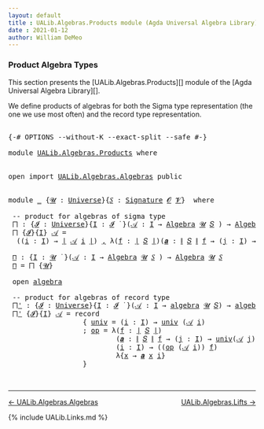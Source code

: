```yaml
---
layout: default
title : UALib.Algebras.Products module (Agda Universal Algebra Library)
date : 2021-01-12
author: William DeMeo
---
```


### <a id="product-algebra-types">Product Algebra Types</a>

This section presents the [UALib.Algebras.Products][] module of the [Agda Universal Algebra Library][].

We define products of algebras for both the Sigma type representation (the one we use most often) and the record type representation.

<pre class="Agda">

<a id="453" class="Symbol">{-#</a> <a id="457" class="Keyword">OPTIONS</a> <a id="465" class="Pragma">--without-K</a> <a id="477" class="Pragma">--exact-split</a> <a id="491" class="Pragma">--safe</a> <a id="498" class="Symbol">#-}</a>

<a id="503" class="Keyword">module</a> <a id="510" href="UALib.Algebras.Products.html" class="Module">UALib.Algebras.Products</a> <a id="534" class="Keyword">where</a>


<a id="542" class="Keyword">open</a> <a id="547" class="Keyword">import</a> <a id="554" href="UALib.Algebras.Algebras.html" class="Module">UALib.Algebras.Algebras</a> <a id="578" class="Keyword">public</a>


<a id="587" class="Keyword">module</a> <a id="594" href="UALib.Algebras.Products.html#594" class="Module">_</a> <a id="596" class="Symbol">{</a><a id="597" href="UALib.Algebras.Products.html#597" class="Bound">𝓤</a> <a id="599" class="Symbol">:</a> <a id="601" href="universes.html#551" class="Postulate">Universe</a><a id="609" class="Symbol">}{</a><a id="611" href="UALib.Algebras.Products.html#611" class="Bound">𝑆</a> <a id="613" class="Symbol">:</a> <a id="615" href="UALib.Algebras.Signatures.html#1324" class="Function">Signature</a> <a id="625" href="universes.html#613" class="Generalizable">𝓞</a> <a id="627" href="universes.html#617" class="Generalizable">𝓥</a><a id="628" class="Symbol">}</a>  <a id="631" class="Keyword">where</a>

 <a id="639" class="Comment">-- product for algebras of sigma type</a>
 <a id="678" href="UALib.Algebras.Products.html#678" class="Function">⨅</a> <a id="680" class="Symbol">:</a> <a id="682" class="Symbol">{</a><a id="683" href="UALib.Algebras.Products.html#683" class="Bound">𝓘</a> <a id="685" class="Symbol">:</a> <a id="687" href="universes.html#551" class="Postulate">Universe</a><a id="695" class="Symbol">}{</a><a id="697" href="UALib.Algebras.Products.html#697" class="Bound">I</a> <a id="699" class="Symbol">:</a> <a id="701" href="UALib.Algebras.Products.html#683" class="Bound">𝓘</a> <a id="703" href="universes.html#758" class="Function Operator">̇</a> <a id="705" class="Symbol">}(</a><a id="707" href="UALib.Algebras.Products.html#707" class="Bound">𝒜</a> <a id="709" class="Symbol">:</a> <a id="711" href="UALib.Algebras.Products.html#697" class="Bound">I</a> <a id="713" class="Symbol">→</a> <a id="715" href="UALib.Algebras.Algebras.html#811" class="Function">Algebra</a> <a id="723" href="UALib.Algebras.Products.html#597" class="Bound">𝓤</a> <a id="725" href="UALib.Algebras.Products.html#611" class="Bound">𝑆</a> <a id="727" class="Symbol">)</a> <a id="729" class="Symbol">→</a> <a id="731" href="UALib.Algebras.Algebras.html#811" class="Function">Algebra</a> <a id="739" class="Symbol">(</a><a id="740" href="UALib.Algebras.Products.html#683" class="Bound">𝓘</a> <a id="742" href="Agda.Primitive.html#636" class="Primitive Operator">⊔</a> <a id="744" href="UALib.Algebras.Products.html#597" class="Bound">𝓤</a><a id="745" class="Symbol">)</a> <a id="747" href="UALib.Algebras.Products.html#611" class="Bound">𝑆</a>
 <a id="750" href="UALib.Algebras.Products.html#678" class="Function">⨅</a> <a id="752" class="Symbol">{</a><a id="753" href="UALib.Algebras.Products.html#753" class="Bound">𝓘</a><a id="754" class="Symbol">}{</a><a id="756" href="UALib.Algebras.Products.html#756" class="Bound">I</a><a id="757" class="Symbol">}</a> <a id="759" href="UALib.Algebras.Products.html#759" class="Bound">𝒜</a> <a id="761" class="Symbol">=</a>
  <a id="765" class="Symbol">((</a><a id="767" href="UALib.Algebras.Products.html#767" class="Bound">i</a> <a id="769" class="Symbol">:</a> <a id="771" href="UALib.Algebras.Products.html#756" class="Bound">I</a><a id="772" class="Symbol">)</a> <a id="774" class="Symbol">→</a> <a id="776" href="UALib.Prelude.Preliminaries.html#10288" class="Function Operator">∣</a> <a id="778" href="UALib.Algebras.Products.html#759" class="Bound">𝒜</a> <a id="780" href="UALib.Algebras.Products.html#767" class="Bound">i</a> <a id="782" href="UALib.Prelude.Preliminaries.html#10288" class="Function Operator">∣</a><a id="783" class="Symbol">)</a> <a id="785" href="UALib.Prelude.Preliminaries.html#5814" class="InductiveConstructor Operator">,</a> <a id="787" class="Symbol">λ(</a><a id="789" href="UALib.Algebras.Products.html#789" class="Bound">f</a> <a id="791" class="Symbol">:</a> <a id="793" href="UALib.Prelude.Preliminaries.html#10288" class="Function Operator">∣</a> <a id="795" href="UALib.Algebras.Products.html#611" class="Bound">𝑆</a> <a id="797" href="UALib.Prelude.Preliminaries.html#10288" class="Function Operator">∣</a><a id="798" class="Symbol">)(</a><a id="800" href="UALib.Algebras.Products.html#800" class="Bound">𝒂</a> <a id="802" class="Symbol">:</a> <a id="804" href="UALib.Prelude.Preliminaries.html#10366" class="Function Operator">∥</a> <a id="806" href="UALib.Algebras.Products.html#611" class="Bound">𝑆</a> <a id="808" href="UALib.Prelude.Preliminaries.html#10366" class="Function Operator">∥</a> <a id="810" href="UALib.Algebras.Products.html#789" class="Bound">f</a> <a id="812" class="Symbol">→</a> <a id="814" class="Symbol">(</a><a id="815" href="UALib.Algebras.Products.html#815" class="Bound">j</a> <a id="817" class="Symbol">:</a> <a id="819" href="UALib.Algebras.Products.html#756" class="Bound">I</a><a id="820" class="Symbol">)</a> <a id="822" class="Symbol">→</a> <a id="824" href="UALib.Prelude.Preliminaries.html#10288" class="Function Operator">∣</a> <a id="826" href="UALib.Algebras.Products.html#759" class="Bound">𝒜</a> <a id="828" href="UALib.Algebras.Products.html#815" class="Bound">j</a> <a id="830" href="UALib.Prelude.Preliminaries.html#10288" class="Function Operator">∣</a><a id="831" class="Symbol">)(</a><a id="833" href="UALib.Algebras.Products.html#833" class="Bound">i</a> <a id="835" class="Symbol">:</a> <a id="837" href="UALib.Algebras.Products.html#756" class="Bound">I</a><a id="838" class="Symbol">)</a> <a id="840" class="Symbol">→</a> <a id="842" class="Symbol">(</a><a id="843" href="UALib.Algebras.Products.html#789" class="Bound">f</a> <a id="845" href="UALib.Algebras.Algebras.html#3426" class="Function Operator">̂</a> <a id="847" href="UALib.Algebras.Products.html#759" class="Bound">𝒜</a> <a id="849" href="UALib.Algebras.Products.html#833" class="Bound">i</a><a id="850" class="Symbol">)</a> <a id="852" class="Symbol">λ{</a><a id="854" href="UALib.Algebras.Products.html#854" class="Bound">x</a> <a id="856" class="Symbol">→</a> <a id="858" href="UALib.Algebras.Products.html#800" class="Bound">𝒂</a> <a id="860" href="UALib.Algebras.Products.html#854" class="Bound">x</a> <a id="862" href="UALib.Algebras.Products.html#833" class="Bound">i</a><a id="863" class="Symbol">}</a>

 <a id="867" href="UALib.Algebras.Products.html#867" class="Function">⊓</a> <a id="869" class="Symbol">:</a> <a id="871" class="Symbol">{</a><a id="872" href="UALib.Algebras.Products.html#872" class="Bound">I</a> <a id="874" class="Symbol">:</a> <a id="876" href="UALib.Algebras.Products.html#597" class="Bound">𝓤</a> <a id="878" href="universes.html#758" class="Function Operator">̇</a> <a id="880" class="Symbol">}(</a><a id="882" href="UALib.Algebras.Products.html#882" class="Bound">𝒜</a> <a id="884" class="Symbol">:</a> <a id="886" href="UALib.Algebras.Products.html#872" class="Bound">I</a> <a id="888" class="Symbol">→</a> <a id="890" href="UALib.Algebras.Algebras.html#811" class="Function">Algebra</a> <a id="898" href="UALib.Algebras.Products.html#597" class="Bound">𝓤</a> <a id="900" href="UALib.Algebras.Products.html#611" class="Bound">𝑆</a> <a id="902" class="Symbol">)</a> <a id="904" class="Symbol">→</a> <a id="906" href="UALib.Algebras.Algebras.html#811" class="Function">Algebra</a> <a id="914" href="UALib.Algebras.Products.html#597" class="Bound">𝓤</a> <a id="916" href="UALib.Algebras.Products.html#611" class="Bound">𝑆</a>
 <a id="919" href="UALib.Algebras.Products.html#867" class="Function">⊓</a> <a id="921" class="Symbol">=</a> <a id="923" href="UALib.Algebras.Products.html#678" class="Function">⨅</a> <a id="925" class="Symbol">{</a><a id="926" href="UALib.Algebras.Products.html#597" class="Bound">𝓤</a><a id="927" class="Symbol">}</a>

 <a id="931" class="Keyword">open</a> <a id="936" href="UALib.Algebras.Algebras.html#2393" class="Module">algebra</a>

 <a id="946" class="Comment">-- product for algebras of record type</a>
 <a id="986" href="UALib.Algebras.Products.html#986" class="Function">⨅&#39;</a> <a id="989" class="Symbol">:</a> <a id="991" class="Symbol">{</a><a id="992" href="UALib.Algebras.Products.html#992" class="Bound">𝓘</a> <a id="994" class="Symbol">:</a> <a id="996" href="universes.html#551" class="Postulate">Universe</a><a id="1004" class="Symbol">}{</a><a id="1006" href="UALib.Algebras.Products.html#1006" class="Bound">I</a> <a id="1008" class="Symbol">:</a> <a id="1010" href="UALib.Algebras.Products.html#992" class="Bound">𝓘</a> <a id="1012" href="universes.html#758" class="Function Operator">̇</a> <a id="1014" class="Symbol">}(</a><a id="1016" href="UALib.Algebras.Products.html#1016" class="Bound">𝒜</a> <a id="1018" class="Symbol">:</a> <a id="1020" href="UALib.Algebras.Products.html#1006" class="Bound">I</a> <a id="1022" class="Symbol">→</a> <a id="1024" href="UALib.Algebras.Algebras.html#2393" class="Record">algebra</a> <a id="1032" href="UALib.Algebras.Products.html#597" class="Bound">𝓤</a> <a id="1034" href="UALib.Algebras.Products.html#611" class="Bound">𝑆</a><a id="1035" class="Symbol">)</a> <a id="1037" class="Symbol">→</a> <a id="1039" href="UALib.Algebras.Algebras.html#2393" class="Record">algebra</a> <a id="1047" class="Symbol">(</a><a id="1048" href="UALib.Algebras.Products.html#992" class="Bound">𝓘</a> <a id="1050" href="Agda.Primitive.html#636" class="Primitive Operator">⊔</a> <a id="1052" href="UALib.Algebras.Products.html#597" class="Bound">𝓤</a><a id="1053" class="Symbol">)</a> <a id="1055" href="UALib.Algebras.Products.html#611" class="Bound">𝑆</a>
 <a id="1058" href="UALib.Algebras.Products.html#986" class="Function">⨅&#39;</a> <a id="1061" class="Symbol">{</a><a id="1062" href="UALib.Algebras.Products.html#1062" class="Bound">𝓘</a><a id="1063" class="Symbol">}{</a><a id="1065" href="UALib.Algebras.Products.html#1065" class="Bound">I</a><a id="1066" class="Symbol">}</a> <a id="1068" href="UALib.Algebras.Products.html#1068" class="Bound">𝒜</a> <a id="1070" class="Symbol">=</a> <a id="1072" class="Keyword">record</a>
                  <a id="1097" class="Symbol">{</a> <a id="1099" href="UALib.Algebras.Algebras.html#2491" class="Field">univ</a> <a id="1104" class="Symbol">=</a> <a id="1106" class="Symbol">(</a><a id="1107" href="UALib.Algebras.Products.html#1107" class="Bound">i</a> <a id="1109" class="Symbol">:</a> <a id="1111" href="UALib.Algebras.Products.html#1065" class="Bound">I</a><a id="1112" class="Symbol">)</a> <a id="1114" class="Symbol">→</a> <a id="1116" href="UALib.Algebras.Algebras.html#2491" class="Field">univ</a> <a id="1121" class="Symbol">(</a><a id="1122" href="UALib.Algebras.Products.html#1068" class="Bound">𝒜</a> <a id="1124" href="UALib.Algebras.Products.html#1107" class="Bound">i</a><a id="1125" class="Symbol">)</a>
                  <a id="1145" class="Symbol">;</a> <a id="1147" href="UALib.Algebras.Algebras.html#2505" class="Field">op</a> <a id="1150" class="Symbol">=</a> <a id="1152" class="Symbol">λ(</a><a id="1154" href="UALib.Algebras.Products.html#1154" class="Bound">f</a> <a id="1156" class="Symbol">:</a> <a id="1158" href="UALib.Prelude.Preliminaries.html#10288" class="Function Operator">∣</a> <a id="1160" href="UALib.Algebras.Products.html#611" class="Bound">𝑆</a> <a id="1162" href="UALib.Prelude.Preliminaries.html#10288" class="Function Operator">∣</a><a id="1163" class="Symbol">)</a>
                          <a id="1191" class="Symbol">(</a><a id="1192" href="UALib.Algebras.Products.html#1192" class="Bound">𝒂</a> <a id="1194" class="Symbol">:</a> <a id="1196" href="UALib.Prelude.Preliminaries.html#10366" class="Function Operator">∥</a> <a id="1198" href="UALib.Algebras.Products.html#611" class="Bound">𝑆</a> <a id="1200" href="UALib.Prelude.Preliminaries.html#10366" class="Function Operator">∥</a> <a id="1202" href="UALib.Algebras.Products.html#1154" class="Bound">f</a> <a id="1204" class="Symbol">→</a> <a id="1206" class="Symbol">(</a><a id="1207" href="UALib.Algebras.Products.html#1207" class="Bound">j</a> <a id="1209" class="Symbol">:</a> <a id="1211" href="UALib.Algebras.Products.html#1065" class="Bound">I</a><a id="1212" class="Symbol">)</a> <a id="1214" class="Symbol">→</a> <a id="1216" href="UALib.Algebras.Algebras.html#2491" class="Field">univ</a><a id="1220" class="Symbol">(</a><a id="1221" href="UALib.Algebras.Products.html#1068" class="Bound">𝒜</a> <a id="1223" href="UALib.Algebras.Products.html#1207" class="Bound">j</a><a id="1224" class="Symbol">))</a>
                          <a id="1253" class="Symbol">(</a><a id="1254" href="UALib.Algebras.Products.html#1254" class="Bound">i</a> <a id="1256" class="Symbol">:</a> <a id="1258" href="UALib.Algebras.Products.html#1065" class="Bound">I</a><a id="1259" class="Symbol">)</a> <a id="1261" class="Symbol">→</a> <a id="1263" class="Symbol">((</a><a id="1265" href="UALib.Algebras.Algebras.html#2505" class="Field">op</a> <a id="1268" class="Symbol">(</a><a id="1269" href="UALib.Algebras.Products.html#1068" class="Bound">𝒜</a> <a id="1271" href="UALib.Algebras.Products.html#1254" class="Bound">i</a><a id="1272" class="Symbol">))</a> <a id="1275" href="UALib.Algebras.Products.html#1154" class="Bound">f</a><a id="1276" class="Symbol">)</a>
                          <a id="1304" class="Symbol">λ{</a><a id="1306" href="UALib.Algebras.Products.html#1306" class="Bound">x</a> <a id="1308" class="Symbol">→</a> <a id="1310" href="UALib.Algebras.Products.html#1192" class="Bound">𝒂</a> <a id="1312" href="UALib.Algebras.Products.html#1306" class="Bound">x</a> <a id="1314" href="UALib.Algebras.Products.html#1254" class="Bound">i</a><a id="1315" class="Symbol">}</a>
                  <a id="1335" class="Symbol">}</a>


</pre>

-----------------------

[← UALib.Algebras.Algebras](UALib.Algebras.Algebras.html)
<span style="float:right;">[UALib.Algebras.Lifts →](UALib.Algebras.Lifts.html)</span>

{% include UALib.Links.md %}
